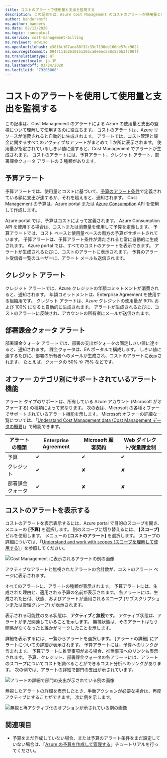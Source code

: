 ```yaml
---
title: コストのアラートで使用量と支出を監視する
description: この記事では、Azure Cost Management のコストのアラートが使用量と支出の監視にどのように役立つのかについて説明します。
author: bandersmsft
ms.author: banders
ms.date: 02/12/2020
ms.topic: conceptual
ms.service: cost-management-billing
ms.reviewer: adwise
ms.openlocfilehash: e3816c167aea80f32c35c7196de166de57dc9622
ms.sourcegitcommit: 0947111b263015136bca0e6ec5a8c570b3f700ff
ms.translationtype: HT
ms.contentlocale: ja-JP
ms.lasthandoff: 03/24/2020
ms.locfileid: "79203068"
---
```

# <a name="use-cost-alerts-to-monitor-usage-and-spending"></a>コストのアラートを使用して使用量と支出を監視する

この記事は、Cost Management のアラートによる Azure の使用量と支出の監視について理解して使用するのに役立ちます。 コストのアラートは、Azure リソースが消費されると自動的に生成されます。 アラートでは、コスト管理と課金に関するすべてのアクティブなアラートがまとめて 1 か所に表示されます。 使用量が指定されているしきい値に達すると、Cost Management でアラートが生成されます。 コストのアラートには、予算アラート、クレジット アラート、部署課金クォータ アラートの 3 種類があります。

## <a name="budget-alerts"></a>予算アラート

予算アラートでは、使用量とコストに基づいて、[予算のアラート条件](tutorial-acm-create-budgets.md)で定義されている額に支出が達するか、それを超えると、通知されます。 Cost Management の予算は、Azure portal または [Azure Consumption](https://docs.microsoft.com/rest/api/consumption) API を使用して作成します。

Azure portal では、予算はコストによって定義されます。 Azure Consumption API を使用する場合は、コストまたは消費量を使用して予算を定義します。 予算アラートでは、コスト ベースと使用量ベースの両方の予算がサポートされています。 予算アラートは、予算アラート条件が満たされると常に自動的に生成されます。 Azure portal では、すべてのコストのアラートを表示できます。 アラートが生成されるたびに、コストのアラートに表示されます。 予算のアラート受信者一覧のユーザーに、アラート メールも送信されます。

## <a name="credit-alerts"></a>クレジット アラート

クレジット アラートでは、Azure クレジットの年額コミットメントが消費されると、通知されます。 年額コミットメントは、Enterprise Agreement を使用する組織用です。 クレジット アラートは、Azure クレジットの使用量が 90% および 100% になると自動的に生成されます。 アラートが生成されるたびに、コストのアラートに反映され、アカウントの所有者にメールが送信されます。

## <a name="department-spending-quota-alerts"></a>部署課金クォータ アラート

部署課金クォータ アラートでは、部署の支出がクォータの固定しきい値に達すると、通知されます。 課金クォータは、EA ポータルで構成します。 しきい値に達するたびに、部署の所有者へのメールが生成され、コストのアラートに表示されます。 たとえば、クォータの 50% や 75% などです。

## <a name="supported-alert-features-by-offer-categories"></a>オファー カテゴリ別にサポートされているアラート機能

アラート タイプのサポートは、所有している Azure アカウント (Microsoft がオファーする) の種類によって異なります。 次の表は、Microsoft の各種オファーでサポートされているアラート機能を示します。 Microsoft オファーの詳細な一覧については、「[Understand Cost Management data (Cost Management データの概要)](understand-cost-mgt-data.md)」で確認できます。

| アラートの種類 | Enterprise Agreement | Microsoft 顧客契約 | Web ダイレクト/従量課金制 |
|---|---|---|---|
| 予算 | ✔ | ✔ | ✔ |
| クレジット | ✔ |✘ | ✘ |
| 部署課金クォータ | ✔ | ✘ | ✘ |



## <a name="view-cost-alerts"></a>コストのアラートを表示する

コストのアラートを表示表示するには、Azure portal で目的のスコープを開き、メニューの **[予算]** を選択します。 別のスコープに切り替えるには、 **[スコープ]** ピルを使用します。 メニューの **[コストのアラート]** を選択します。 スコープの詳細については、「[Understand and work with scopes (スコープを理解して使用する)](understand-work-scopes.md)」を参照してください。

![Cost Management に表示されるアラートの例の画像](./media/cost-mgt-alerts-monitor-usage-spending/budget-alerts-fullscreen.png)

アクティブなアラートと無視されたアラートの合計数が、コストのアラート ページに表示されます。

すべてのアラートに、アラートの種類が表示されます。 予算アラートには、生成された理由と、適用される予算の名前が表示されます。 各アラートには、生成された日付、状態、およびアラートが適用されるスコープ (サブスクリプションまたは管理グループ) が表示されます。

表示される可能性のある状態は、**アクティブ**と**無視**です。 アクティブ状態は、アラートがまだ関連していることを示します。 無視状態は、そのアラートはもう関係がなくなったと誰かがマークしたことを示します。

詳細を表示するには、一覧からアラートを選択します。 [アラートの詳細] にアラートについての詳細が表示されます。 予算アラートには、予算へのリンクが含まれます。 予算アラートに推奨事項がある場合、推奨事項へのリンクも表示されます。 予算、クレジット、部署課金クォータの各アラートには、アラートのスコープについてコストを調べることができるコスト分析へのリンクがあります。 次の例では、アラートの詳細で部門の支出が示されています。

![アラートの詳細で部門の支出が示されている例の画像](./media/cost-mgt-alerts-monitor-usage-spending/dept-spending-selected-with-credits.png)

無視したアラートの詳細を表示したとき、手動アクションが必要な場合は、再度アクティブにすることができます。 次に例を示します。

![無視と再アクティブ化のオプションが示されている例の画像](./media/cost-mgt-alerts-monitor-usage-spending/Dismiss-reactivate-options.png)

## <a name="see-also"></a>関連項目

- 予算をまだ作成していない場合、または予算のアラート条件をまだ設定していない場合は、「[Azure の予算を作成して管理する](tutorial-acm-create-budgets.md)」チュートリアルを行ってください。
